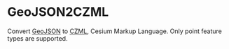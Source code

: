 # GeoJSON2CZML
Convert [GeoJSON](https://geojson.org/) to [CZML](https://github.com/AnalyticalGraphicsInc/czml-writer/wiki/CZML-Guide), Cesium Markup Language.
Only point feature types are supported.

